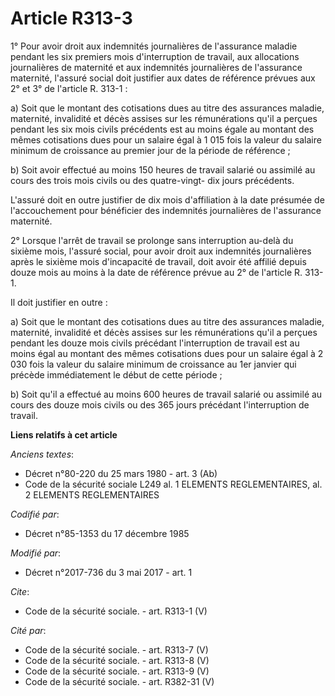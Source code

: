 # Article R313-3

1° Pour avoir droit aux indemnités journalières de l'assurance maladie pendant les six premiers mois d'interruption de
travail, aux allocations journalières de maternité et aux indemnités journalières de l'assurance maternité, l'assuré social
doit justifier aux dates de référence prévues aux 2° et 3° de l'article R. 313-1 : 

a) Soit que le montant des cotisations dues au titre des assurances maladie, maternité, invalidité et décès assises sur les
rémunérations qu'il a perçues pendant les six mois civils précédents est au moins égale au montant des mêmes cotisations dues
pour un salaire égal à 1 015 fois la valeur du salaire minimum de croissance au premier jour de la période de référence ; 

b) Soit avoir effectué au moins 150 heures de travail salarié ou assimilé au cours des trois mois civils ou des quatre-vingt-
dix jours précédents. 

L'assuré doit en outre justifier de dix mois d'affiliation à la date présumée de l'accouchement pour bénéficier des
indemnités journalières de l'assurance maternité. 

2° Lorsque l'arrêt de travail se prolonge sans interruption au-delà du sixième mois, l'assuré social, pour avoir droit aux
indemnités journalières après le sixième mois d'incapacité de travail, doit avoir été affilié depuis douze mois au moins à la
date de référence prévue au 2° de l'article R. 313-1. 

Il doit justifier en outre : 

a) Soit que le montant des cotisations dues au titre des assurances maladie, maternité, invalidité et décès assises sur les
rémunérations qu'il a perçues pendant les douze mois civils précédant l'interruption de travail est au moins égal au montant
des mêmes cotisations dues pour un salaire égal à 2 030 fois la valeur du salaire minimum de croissance au 1er janvier qui
précède immédiatement le début de cette période ; 

b) Soit qu'il a effectué au moins 600 heures de travail salarié ou assimilé au cours des douze mois civils ou des 365 jours
précédant l'interruption de travail.

**Liens relatifs à cet article**

_Anciens textes_:

  - Décret n°80-220 du 25 mars 1980 - art. 3 (Ab)
  - Code de la sécurité sociale L249 al. 1 ELEMENTS REGLEMENTAIRES, al. 2 ELEMENTS REGLEMENTAIRES

_Codifié par_:

  - Décret n°85-1353 du 17 décembre 1985

_Modifié par_:

  - Décret n°2017-736 du 3 mai 2017 - art. 1

_Cite_:

  - Code de la sécurité sociale. - art. R313-1 (V)

_Cité par_:

  - Code de la sécurité sociale. - art. R313-7 (V)
  - Code de la sécurité sociale. - art. R313-8 (V)
  - Code de la sécurité sociale. - art. R313-9 (V)
  - Code de la sécurité sociale. - art. R382-31 (V)
